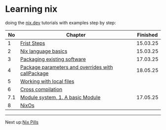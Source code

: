 # Learning nix

doing the [nix.dev](https://nix.dev/tutorials/) tutorials with examples step by step:

| No | Chapter | Finished |
| --- | --- | --- |
| 1 | [Frist Steps](https://nix.dev/tutorials/first-steps/) | 15.03.25 |
| 2 | [Nix language basics](https://nix.dev/tutorials/nix-language) | 15.03.25 |
| 3 | [Packaging existing software](https://nix.dev/tutorials/packaging-existing-software) | 17.03.25 |
| 4 | [Package parameters and overrides with callPackage](https://nix.dev/tutorials/callpackage) | 18.05.25 |
| 5 | [Working with local files](https://nix.dev/tutorials/working-with-local-files) |  |
| 6 | [Cross compilation](https://nix.dev/tutorials/cross-compilation/) |  |
| 7.1 | [Module system, 1. A basic Module](https://nix.dev/tutorials/module-system/a-basic-module/) | 17.05.25 |
| 8 | [NixOs](https://nix.dev/tutorials/nixos/) |  |

---
Next up:[Nix Pills](https://nixos.org/guides/nix-pills/)
